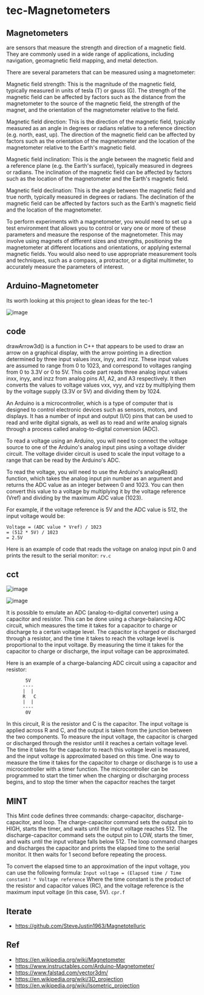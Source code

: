# tec-Magnetometers

## Magnetometers 
are sensors that measure the strength and direction of a magnetic field. They are commonly used in a wide range of applications, including navigation, geomagnetic field mapping, and metal detection.

There are several parameters that can be measured using a magnetometer:

Magnetic field strength: This is the magnitude of the magnetic field, typically measured in units of tesla (T) or gauss (G). The strength of the magnetic field can be affected by factors such as the distance from the magnetometer to the source of the magnetic field, the strength of the magnet, and the orientation of the magnetometer relative to the field.

Magnetic field direction: This is the direction of the magnetic field, typically measured as an angle in degrees or radians relative to a reference direction (e.g. north, east, up). The direction of the magnetic field can be affected by factors such as the orientation of the magnetometer and the location of the magnetometer relative to the Earth's magnetic field.

Magnetic field inclination: This is the angle between the magnetic field and a reference plane (e.g. the Earth's surface), typically measured in degrees or radians. The inclination of the magnetic field can be affected by factors such as the location of the magnetometer and the Earth's magnetic field.

Magnetic field declination: This is the angle between the magnetic field and true north, typically measured in degrees or radians. The declination of the magnetic field can be affected by factors such as the Earth's magnetic field and the location of the magnetometer.

To perform experiments with a magnetometer, you would need to set up a test environment that allows you to control or vary one or more of these parameters and measure the response of the magnetometer. This may involve using magnets of different sizes and strengths, positioning the magnetometer at different locations and orientations, or applying external magnetic fields. You would also need to use appropriate measurement tools and techniques, such as a compass, a protractor, or a digital multimeter, to accurately measure the parameters of interest.

## Arduino-Magnetometer
Its worth looking at this project to glean ideas for the tec-1 

![image](https://user-images.githubusercontent.com/58069246/210121917-d21dcce7-790e-4749-a5c0-1b8761793f53.png)


## code
drawArrow3d() is a function in C++ that appears to be used to draw an arrow on a graphical display, with the arrow pointing in a direction determined by three input values inxx, inyy, and inzz. These input values are assumed to range from 0 to 1023, and correspond to voltages ranging from 0 to 3.3V or 0 to 5V. This code part reads three analog input values inxx, inyy, and inzz from analog pins A1, A2, and A3 respectively. It then converts the values to voltage values vxx, vyy, and vzz by multiplying them by the voltage supply (3.3V or 5V) and dividing them by 1024.

An Arduino is a microcontroller, which is a type of computer that is designed to control electronic devices such as sensors, motors, and displays. It has a number of input and output (I/O) pins that can be used to read and write digital signals, as well as to read and write analog signals through a process called analog-to-digital conversion (ADC).

To read a voltage using an Arduino, you will need to connect the voltage source to one of the Arduino's analog input pins using a voltage divider circuit. The voltage divider circuit is used to scale the input voltage to a range that can be read by the Arduino's ADC.

To read the voltage, you will need to use the Arduino's analogRead() function, which takes the analog input pin number as an argument and returns the ADC value as an integer between 0 and 1023. You can then convert this value to a voltage by multiplying it by the voltage reference (Vref) and dividing by the maximum ADC value (1023).

For example, if the voltage reference is 5V and the ADC value is 512, the input voltage would be:
```
Voltage = (ADC value * Vref) / 1023
= (512 * 5V) / 1023
= 2.5V
```
Here is an example of code that reads the voltage on analog input pin 0 and prints the result to the serial monitor: ```rv.c```

## cct

![image](https://user-images.githubusercontent.com/58069246/210121928-655f1641-a7d0-48df-80a9-3509c9b9a152.png)

![image](https://user-images.githubusercontent.com/58069246/210121943-2ef4d2bf-0bf1-4e99-be4d-70f6dd9ac0cd.png)


It is possible to emulate an ADC (analog-to-digital converter) using a capacitor and resistor. This can be done using a charge-balancing ADC circuit, which measures the time it takes for a capacitor to charge or discharge to a certain voltage level. The capacitor is charged or discharged through a resistor, and the time it takes to reach the voltage level is proportional to the input voltage. By measuring the time it takes for the capacitor to charge or discharge, the input voltage can be approximated.

Here is an example of a charge-balancing ADC circuit using a capacitor and resistor:
```
       5V
      ----
      |  |
      R   C
      |  |
      ----
       0V
```
In this circuit, R is the resistor and C is the capacitor. The input voltage is applied across R and C, and the output is taken from the junction between the two components. To measure the input voltage, the capacitor is charged or discharged through the resistor until it reaches a certain voltage level. The time it takes for the capacitor to reach this voltage level is measured, and the input voltage is approximated based on this time. One way to measure the time it takes for the capacitor to charge or discharge is to use a microcontroller with a timer function. The microcontroller can be programmed to start the timer when the charging or discharging process begins, and to stop the timer when the capacitor reaches the target

## MINT
This Mint code defines three commands: charge-capacitor, discharge-capacitor, and loop. The charge-capacitor command sets the output pin to HIGH, starts the timer, and waits until the input voltage reaches 512. The discharge-capacitor command sets the output pin to LOW, starts the timer, and waits until the input voltage falls below 512. The loop command charges and discharges the capacitor and prints the elapsed time to the serial monitor. It then waits for 1 second before repeating the process.

To convert the elapsed time to an approximation of the input voltage, you can use the following formula:
```Input voltage = (Elapsed time / Time constant) * Voltage reference```
Where the time constant is the product of the resistor and capacitor values (RC), and the voltage reference is the maximum input voltage (in this case, 5V).
```cpr.f```



## Iterate
- https://github.com/SteveJustin1963/Magnetotelluric



## Ref
- https://en.wikipedia.org/wiki/Magnetometer
- https://www.instructables.com/Arduino-Magnetometer/
- https://www.falstad.com/vector3dm/
- https://en.wikipedia.org/wiki/3D_projection
- https://en.wikipedia.org/wiki/Isometric_projection

